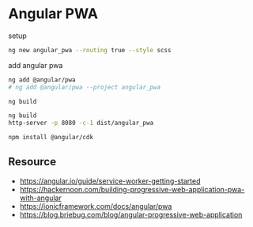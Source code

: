 # Angular PWA

setup

```bash
ng new angular_pwa --routing true --style scss
```

add angular pwa

```bash
ng add @angular/pwa
# ng add @angular/pwa --project angular_pwa
```

```bash
ng build
```

```bash
ng build
http-server -p 8080 -c-1 dist/angular_pwa
```

```bash
npm install @angular/cdk
```

## Resource

- https://angular.io/guide/service-worker-getting-started
- https://hackernoon.com/building-progressive-web-application-pwa-with-angular
- https://ionicframework.com/docs/angular/pwa
- https://blog.briebug.com/blog/angular-progressive-web-application
